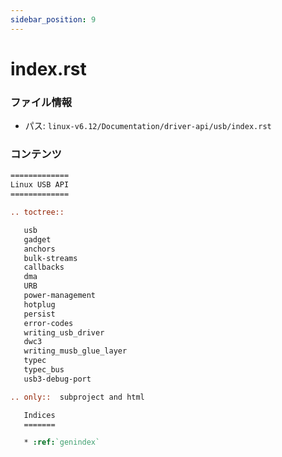 ```yaml
---
sidebar_position: 9
---
```

# index.rst

### ファイル情報

- パス: `linux-v6.12/Documentation/driver-api/usb/index.rst`

### コンテンツ

```rst
=============
Linux USB API
=============

.. toctree::

   usb
   gadget
   anchors
   bulk-streams
   callbacks
   dma
   URB
   power-management
   hotplug
   persist
   error-codes
   writing_usb_driver
   dwc3
   writing_musb_glue_layer
   typec
   typec_bus
   usb3-debug-port

.. only::  subproject and html

   Indices
   =======

   * :ref:`genindex`

```
